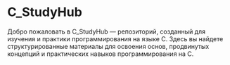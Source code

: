 # C_StudyHub
Добро пожаловать в C_StudyHub — репозиторий, созданный для изучения и практики программирования на языке C. Здесь вы найдете структурированные материалы для освоения основ, продвинутых концепций и практических навыков программирования на C.
